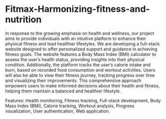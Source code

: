 # Fitmax-Harmonizing-fitness-and-nutrition

In response to the growing emphasis on health and wellness, our project aims to provide individuals with an intuitive platform to enhance their physical fitness and lead healthier lifestyles. We are developing a full-stack website designed to offer personalized support and guidance in achieving fitness goals. The website features a Body Mass Index (BMI) calculator to assess the user’s health status, providing insights into their physical condition. Additionally, the platform tracks the user’s calorie intake and burn, based on recorded food consumption and workout activities. Users will also be able to view their fitness journey, tracking progress over time and visualizing their improvements. This comprehensive approach empowers users to make informed decisions about their health and fitness, helping them maintain a balanced and healthier lifestyle.

Features:
Health monitoring, Fitness tracking, Full-stack development, Body Mass Index (BMI), Calorie tracking, Workout analysis, Progress visualization, User authentication, Web application.
